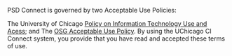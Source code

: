 PSD Connect is governed by two Acceptable Use Policies:

The University of Chicago [Policy on Information Technology Use and Acess](https://its.uchicago.edu/); and
The [OSG Acceptable Use Policy](https://www.osgconnect.net/aup).
By using the UChicago CI Connect system, you provide that you have read and
accepted these terms of use.
